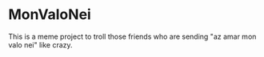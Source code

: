 # MonValoNei
This is a meme project to troll those friends who are sending "az amar mon valo nei" like crazy.
